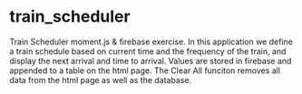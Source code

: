 # train_scheduler
Train Scheduler moment.js &amp; firebase exercise.
In this application we define a train schedule based on current time and the frequency of the train, and display the next arrival and time to arrival. Values are stored in firebase and appended to a table on the html page. The Clear All funciton removes all data from the html page as well as the database.

